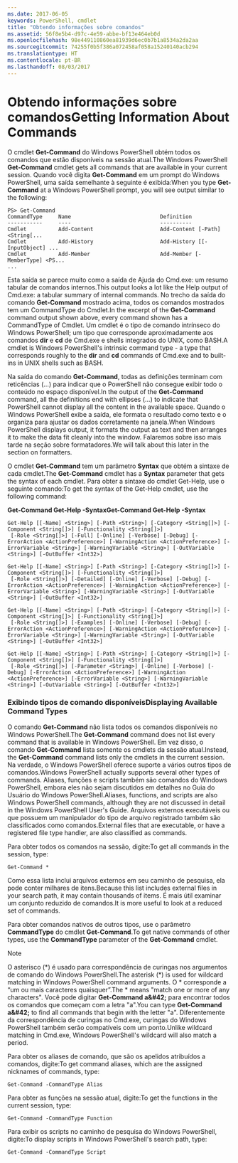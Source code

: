 ```yaml
---
ms.date: 2017-06-05
keywords: PowerShell, cmdlet
title: "Obtendo informações sobre comandos"
ms.assetid: 56f8e5b4-d97c-4e59-abbe-bf13e464eb0d
ms.openlocfilehash: 98e449110860ea81939d6ec0b7b1a8534a2da2aa
ms.sourcegitcommit: 74255f0b5f386a072458af058a15240140acb294
ms.translationtype: HT
ms.contentlocale: pt-BR
ms.lasthandoff: 08/03/2017
---
```

# <a name="getting-information-about-commands"></a><span data-ttu-id="c400e-103">Obtendo informações sobre comandos</span><span class="sxs-lookup"><span data-stu-id="c400e-103">Getting Information About Commands</span></span>
<span data-ttu-id="c400e-104">O cmdlet **Get-Command** do Windows PowerShell obtém todos os comandos que estão disponíveis na sessão atual.</span><span class="sxs-lookup"><span data-stu-id="c400e-104">The Windows PowerShell **Get-Command** cmdlet gets all commands that are available in your current session.</span></span> <span data-ttu-id="c400e-105">Quando você digita **Get-Command** em um prompt do Windows PowerShell, uma saída semelhante à seguinte é exibida:</span><span class="sxs-lookup"><span data-stu-id="c400e-105">When you type **Get-Command** at a Windows PowerShell prompt, you will see output similar to the following:</span></span>

```
PS> Get-Command
CommandType     Name                            Definition
-----------     ----                            ----------
Cmdlet          Add-Content                     Add-Content [-Path] <String[...
Cmdlet          Add-History                     Add-History [[-InputObject] ...
Cmdlet          Add-Member                      Add-Member [-MemberType] <PS...
...
```

<span data-ttu-id="c400e-106">Esta saída se parece muito como a saída de Ajuda do Cmd.exe: um resumo tabular de comandos internos.</span><span class="sxs-lookup"><span data-stu-id="c400e-106">This output looks a lot like the Help output of Cmd.exe: a tabular summary of internal commands.</span></span> <span data-ttu-id="c400e-107">No trecho da saída do comando **Get-Command** mostrado acima, todos os comandos mostrados tem um CommandType do Cmdlet.</span><span class="sxs-lookup"><span data-stu-id="c400e-107">In the excerpt of the **Get-Command** command output shown above, every command shown has a CommandType of Cmdlet.</span></span> <span data-ttu-id="c400e-108">Um cmdlet é o tipo de comando intrínseco do Windows PowerShell; um tipo que corresponde aproximadamente aos comandos **dir** e **cd** de Cmd.exe e shells integrados do UNIX, como BASH.</span><span class="sxs-lookup"><span data-stu-id="c400e-108">A cmdlet is Windows PowerShell's intrinsic command type - a type that corresponds roughly to the **dir** and **cd** commands of Cmd.exe and to built-ins in UNIX shells such as BASH.</span></span>

<span data-ttu-id="c400e-109">Na saída do comando **Get-Command**, todas as definições terminam com reticências (...) para indicar que o PowerShell não consegue exibir todo o conteúdo no espaço disponível.</span><span class="sxs-lookup"><span data-stu-id="c400e-109">In the output of the **Get-Command** command, all the definitions end with ellipses (...) to indicate that PowerShell cannot display all the content in the available space.</span></span> <span data-ttu-id="c400e-110">Quando o Windows PowerShell exibe a saída, ele formata o resultado como texto e o organiza para ajustar os dados corretamente na janela.</span><span class="sxs-lookup"><span data-stu-id="c400e-110">When Windows PowerShell displays output, it formats the output as text and then arranges it to make the data fit cleanly into the window.</span></span> <span data-ttu-id="c400e-111">Falaremos sobre isso mais tarde na seção sobre formatadores.</span><span class="sxs-lookup"><span data-stu-id="c400e-111">We will talk about this later in the section on formatters.</span></span>

<span data-ttu-id="c400e-112">O cmdlet **Get-Command** tem um parâmetro **Syntax** que obtém a sintaxe de cada cmdlet.</span><span class="sxs-lookup"><span data-stu-id="c400e-112">The **Get-Command** cmdlet has a **Syntax** parameter that gets the syntax of each cmdlet.</span></span> <span data-ttu-id="c400e-113">Para obter a sintaxe do cmdlet Get-Help, use o seguinte comando:</span><span class="sxs-lookup"><span data-stu-id="c400e-113">To get the syntax of the Get-Help cmdlet, use the following command:</span></span>

<span data-ttu-id="c400e-114">**Get-Command Get-Help -Syntax**</span><span class="sxs-lookup"><span data-stu-id="c400e-114">**Get-Command Get-Help -Syntax**</span></span>

```
Get-Help [[-Name] <String>] [-Path <String>] [-Category <String[]>] [-Component <String[]>] [-Functionality <String[]>]
 [-Role <String[]>] [-Full] [-Online] [-Verbose] [-Debug] [-ErrorAction <ActionPreference>] [-WarningAction <ActionPreference>] [-ErrorVariable <String>] [-WarningVariable <String>] [-OutVariable <String>] [-OutBuffer <Int32>]

Get-Help [[-Name] <String>] [-Path <String>] [-Category <String[]>] [-Component <String[]>] [-Functionality <String[]>]
 [-Role <String[]>] [-Detailed] [-Online] [-Verbose] [-Debug] [-ErrorAction <ActionPreference>] [-WarningAction <ActionPreference>] [-ErrorVariable <String>] [-WarningVariable <String>] [-OutVariable <String>] [-OutBuffer <Int32>]

Get-Help [[-Name] <String>] [-Path <String>] [-Category <String[]>] [-Component <String[]>] [-Functionality <String[]>]
 [-Role <String[]>] [-Examples] [-Online] [-Verbose] [-Debug] [-ErrorAction <ActionPreference>] [-WarningAction <ActionPreference>] [-ErrorVariable <String>] [-WarningVariable <String>] [-OutVariable <String>] [-OutBuffer <Int32>]

Get-Help [[-Name] <String>] [-Path <String>] [-Category <String[]>] [-Component <String[]>] [-Functionality <String[]>]
 [-Role <String[]>] [-Parameter <String>] [-Online] [-Verbose] [-Debug] [-ErrorAction <ActionPreference>] [-WarningAction <ActionPreference>] [-ErrorVariable <String>] [-WarningVariable <String>] [-OutVariable <String>] [-OutBuffer <Int32>]
```

### <a name="displaying-available-command-types"></a><span data-ttu-id="c400e-115">Exibindo tipos de comando disponíveis</span><span class="sxs-lookup"><span data-stu-id="c400e-115">Displaying Available Command Types</span></span>
<span data-ttu-id="c400e-116">O comando **Get-Command** não lista todos os comandos disponíveis no Windows PowerShell.</span><span class="sxs-lookup"><span data-stu-id="c400e-116">The **Get-Command** command does not list every command that is available in Windows PowerShell.</span></span> <span data-ttu-id="c400e-117">Em vez disso, o comando **Get-Command** lista somente os cmdlets da sessão atual.</span><span class="sxs-lookup"><span data-stu-id="c400e-117">Instead, the **Get-Command** command lists only the cmdlets in the current session.</span></span> <span data-ttu-id="c400e-118">Na verdade, o Windows PowerShell oferece suporte a vários outros tipos de comandos.</span><span class="sxs-lookup"><span data-stu-id="c400e-118">Windows PowerShell actually supports several other types of commands.</span></span> <span data-ttu-id="c400e-119">Aliases, funções e scripts também são comandos do Windows PowerShell, embora eles não sejam discutidos em detalhes no Guia do Usuário do Windows PowerShell.</span><span class="sxs-lookup"><span data-stu-id="c400e-119">Aliases, functions, and scripts are also Windows PowerShell commands, although they are not discussed in detail in the Windows PowerShell User's Guide.</span></span> <span data-ttu-id="c400e-120">Arquivos externos executáveis ou que possuem um manipulador do tipo de arquivo registrado também são classificados como comandos.</span><span class="sxs-lookup"><span data-stu-id="c400e-120">External files that are executable, or have a registered file type handler, are also classified as commands.</span></span>

<span data-ttu-id="c400e-121">Para obter todos os comandos na sessão, digite:</span><span class="sxs-lookup"><span data-stu-id="c400e-121">To get all commands in the session, type:</span></span>

```
Get-Command *
```

<span data-ttu-id="c400e-122">Como essa lista inclui arquivos externos em seu caminho de pesquisa, ela pode conter milhares de itens.</span><span class="sxs-lookup"><span data-stu-id="c400e-122">Because this list includes external files in your search path, it may contain thousands of items.</span></span> <span data-ttu-id="c400e-123">É mais útil examinar um conjunto reduzido de comandos.</span><span class="sxs-lookup"><span data-stu-id="c400e-123">It is more useful to look at a reduced set of commands.</span></span>

<span data-ttu-id="c400e-124">Para obter comandos nativos de outros tipos, use o parâmetro **CommandType** do cmdlet **Get-Command**.</span><span class="sxs-lookup"><span data-stu-id="c400e-124">To get native commands of other types, use the **CommandType** parameter of the **Get-Command** cmdlet.</span></span>

> [!NOTE]
> <span data-ttu-id="c400e-125">O asterisco (\*) é usado para correspondência de curingas nos argumentos de comando do Windows PowerShell.</span><span class="sxs-lookup"><span data-stu-id="c400e-125">The asterisk (\*) is used for wildcard matching in Windows PowerShell command arguments.</span></span> <span data-ttu-id="c400e-126">O \* corresponde a “um ou mais caracteres quaisquer”.</span><span class="sxs-lookup"><span data-stu-id="c400e-126">The \* means "match one or more of any characters".</span></span> <span data-ttu-id="c400e-127">Você pode digitar **Get-Command a\&#42;** para encontrar todos os comandos que começam com a letra "a".</span><span class="sxs-lookup"><span data-stu-id="c400e-127">You can type **Get-Command a\&#42;** to find all commands that begin with the letter "a".</span></span> <span data-ttu-id="c400e-128">Diferentemente da correspondência de curingas no Cmd.exe, curingas do Windows PowerShell também serão compatíveis com um ponto.</span><span class="sxs-lookup"><span data-stu-id="c400e-128">Unlike wildcard matching in Cmd.exe, Windows PowerShell's wildcard will also match a period.</span></span>

<span data-ttu-id="c400e-129">Para obter os aliases de comando, que são os apelidos atribuídos a comandos, digite:</span><span class="sxs-lookup"><span data-stu-id="c400e-129">To get command aliases, which are the assigned nicknames of commands, type:</span></span>

```
Get-Command -CommandType Alias
```

<span data-ttu-id="c400e-130">Para obter as funções na sessão atual, digite:</span><span class="sxs-lookup"><span data-stu-id="c400e-130">To get the functions in the current session, type:</span></span>

```
Get-Command -CommandType Function
```

<span data-ttu-id="c400e-131">Para exibir os scripts no caminho de pesquisa do Windows PowerShell, digite:</span><span class="sxs-lookup"><span data-stu-id="c400e-131">To display scripts in Windows PowerShell's search path, type:</span></span>

```
Get-Command -CommandType Script
```

